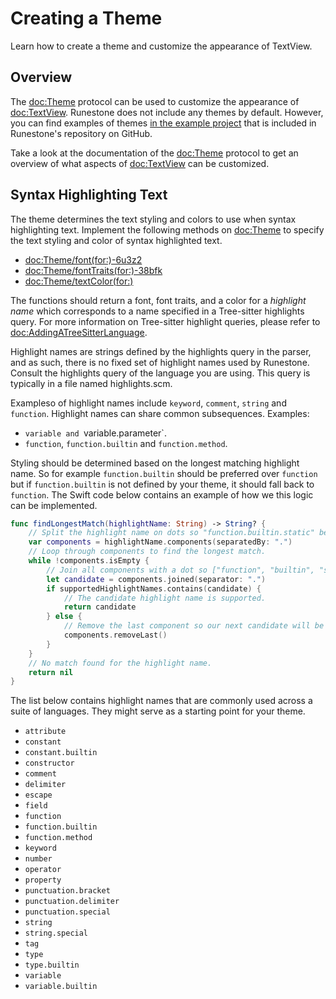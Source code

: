 # Creating a Theme

Learn how to create a theme and customize the appearance of TextView.

## Overview

The <doc:Theme> protocol can be used to customize the appearance of <doc:TextView>. Runestone does not include any themes by default. However, you can find examples of themes [in the example project](https://github.com/simonbs/Runestone/tree/main/Example/Example/Themes) that is included in Runestone's repository on GitHub.

Take a look at the documentation of the <doc:Theme> protocol to get an overview of what aspects of <doc:TextView> can be customized.

## Syntax Highlighting Text

The theme determines the text styling and colors to use when syntax highlighting text. Implement the following methods on <doc:Theme> to specify the text styling and color of syntax highlighted text.

- <doc:Theme/font(for:)-6u3z2>
- <doc:Theme/fontTraits(for:)-38bfk>
- <doc:Theme/textColor(for:)>

The functions should return a font, font traits, and a color for a _highlight name_ which corresponds to a name specified in a Tree-sitter highlights query. For more information on Tree-sitter highlight queries, please refer to <doc:AddingATreeSitterLanguage>.

Highlight names are strings defined by the highlights query in the parser, and as such, there is no fixed set of highlight names used by Runestone. Consult the highlights query of the language you are using. This query is typically in a file named highlights.scm.

Exampleso of highlight names include `keyword`, `comment`, `string` and `function`. Highlight names can share common subsequences. Examples:

- `variable and `variable.parameter`.
- `function`, `function.builtin` and `function.method`.

Styling should be determined based on the longest matching highlight name. So for example `function.builtin` should be preferred over `function` but if `function.builtin` is not defined by your theme, it should fall back to `function`. The Swift code below contains an example of how we this logic can be implemented.

```swift
func findLongestMatch(highlightName: String) -> String? {
    // Split the highlight name on dots so "function.builtin.static" becomes ["function", "builtin", "static"]
    var components = highlightName.components(separatedBy: ".")
    // Loop through components to find the longest match.
    while !components.isEmpty {
        // Join all components with a dot so ["function", "builtin", "static"] becomes "function.builtin.static"
        let candidate = components.joined(separator: ".")
        if supportedHighlightNames.contains(candidate) {
            // The candidate highlight name is supported.
            return candidate
        } else {
            // Remove the last component so our next candidate will be one component shorter in the next iteration of the loop.
            components.removeLast()
        }
    }
    // No match found for the highlight name.
    return nil
}
```

The list below contains highlight names that are commonly used across a suite of languages. They might serve as a starting point for your theme.

- `attribute`
- `constant`
- `constant.builtin`
- `constructor`
- `comment`
- `delimiter`
- `escape`
- `field`
- `function`
- `function.builtin`
- `function.method`
- `keyword`
- `number`
- `operator`
- `property`
- `punctuation.bracket`
- `punctuation.delimiter`
- `punctuation.special`
- `string`
- `string.special`
- `tag`
- `type`
- `type.builtin`
- `variable`
- `variable.builtin`
